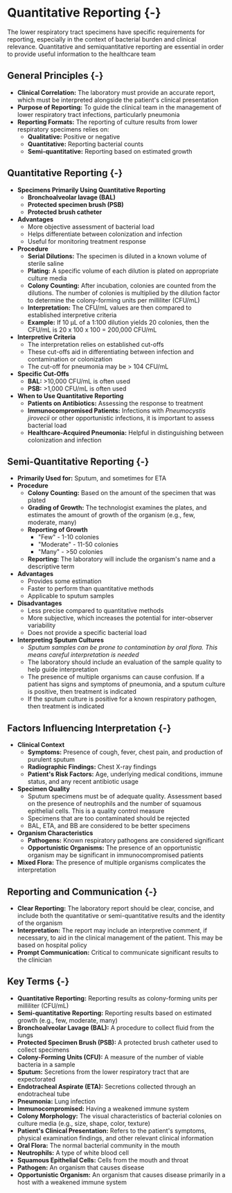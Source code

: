 # Quantitative Reporting {-}

The lower respiratory tract specimens have specific requirements for reporting, especially in the context of bacterial burden and clinical relevance. Quantitative and semiquantitative reporting are essential in order to provide useful information to the healthcare team

## **General Principles** {-}

*   **Clinical Correlation:** The laboratory must provide an accurate report, which must be interpreted alongside the patient's clinical presentation
*   **Purpose of Reporting:** To guide the clinical team in the management of lower respiratory tract infections, particularly pneumonia
*   **Reporting Formats:** The reporting of culture results from lower respiratory specimens relies on:
    *   **Qualitative:** Positive or negative
    *   **Quantitative:** Reporting bacterial counts
    *   **Semi-quantitative:** Reporting based on estimated growth

## **Quantitative Reporting** {-}

*   **Specimens Primarily Using Quantitative Reporting**
    *   **Bronchoalveolar lavage (BAL)**
    *   **Protected specimen brush (PSB)**
    *   **Protected brush catheter**
*   **Advantages**
    *   More objective assessment of bacterial load
    *   Helps differentiate between colonization and infection
    *   Useful for monitoring treatment response
*   **Procedure**
    *   **Serial Dilutions:** The specimen is diluted in a known volume of sterile saline
    *   **Plating:** A specific volume of each dilution is plated on appropriate culture media
    *   **Colony Counting:** After incubation, colonies are counted from the dilutions. The number of colonies is multiplied by the dilution factor to determine the colony-forming units per milliliter (CFU/mL)
    *   **Interpretation:** The CFU/mL values are then compared to established interpretive criteria
    *   **Example:** If 10 µL of a 1:100 dilution yields 20 colonies, then the CFU/mL is 20 x 100 x 100 = 200,000 CFU/mL
*   **Interpretive Criteria**
    *   The interpretation relies on established cut-offs
    *   These cut-offs aid in differentiating between infection and contamination or colonization
    *   The cut-off for pneumonia may be > 104 CFU/mL
*   **Specific Cut-Offs**
    *   **BAL:** >10,000 CFU/mL is often used
    *   **PSB:** >1,000 CFU/mL is often used
*   **When to Use Quantitative Reporting**
    *   **Patients on Antibiotics:** Assessing the response to treatment
    *   **Immunocompromised Patients:** Infections with *Pneumocystis jirovecii* or other opportunistic infections, it is important to assess bacterial load
    *   **Healthcare-Acquired Pneumonia:** Helpful in distinguishing between colonization and infection

## **Semi-Quantitative Reporting** {-}

*   **Primarily Used for:** Sputum, and sometimes for ETA
*   **Procedure**
    *   **Colony Counting:** Based on the amount of the specimen that was plated
    *   **Grading of Growth:** The technologist examines the plates, and estimates the amount of growth of the organism (e.g., few, moderate, many)
    *   **Reporting of Growth**
        *   "Few" - 1-10 colonies
        *   "Moderate" - 11-50 colonies
        *   "Many" - >50 colonies
    *   **Reporting:** The laboratory will include the organism's name and a descriptive term
*   **Advantages**
    *   Provides some estimation
    *   Faster to perform than quantitative methods
    *   Applicable to sputum samples
*   **Disadvantages**
    *   Less precise compared to quantitative methods
    *   More subjective, which increases the potential for inter-observer variability
    *   Does not provide a specific bacterial load
*   **Interpreting Sputum Cultures**
    *   *Sputum samples can be prone to contamination by oral flora. This means careful interpretation is needed*
    *   The laboratory should include an evaluation of the sample quality to help guide interpretation
    *   The presence of multiple organisms can cause confusion. If a patient has signs and symptoms of pneumonia, and a sputum culture is positive, then treatment is indicated
    *   If the sputum culture is positive for a known respiratory pathogen, then treatment is indicated

## **Factors Influencing Interpretation** {-}

*   **Clinical Context**
    *   **Symptoms:** Presence of cough, fever, chest pain, and production of purulent sputum
    *   **Radiographic Findings:** Chest X-ray findings
    *   **Patient's Risk Factors:** Age, underlying medical conditions, immune status, and any recent antibiotic usage
*   **Specimen Quality**
    *   Sputum specimens must be of adequate quality. Assessment based on the presence of neutrophils and the number of squamous epithelial cells. This is a quality control measure
    *   Specimens that are too contaminated should be rejected
    *   BAL, ETA, and BB are considered to be better specimens
*   **Organism Characteristics**
    *   **Pathogens:** Known respiratory pathogens are considered significant
    *   **Opportunistic Organisms:** The presence of an opportunistic organism may be significant in immunocompromised patients
*   **Mixed Flora:** The presence of multiple organisms complicates the interpretation

## **Reporting and Communication** {-}

*   **Clear Reporting:** The laboratory report should be clear, concise, and include both the quantitative or semi-quantitative results and the identity of the organism
*   **Interpretation:** The report may include an interpretive comment, if necessary, to aid in the clinical management of the patient. This may be based on hospital policy
*   **Prompt Communication:** Critical to communicate significant results to the clinician

## **Key Terms** {-}

*   **Quantitative Reporting:** Reporting results as colony-forming units per milliliter (CFU/mL)
*   **Semi-quantitative Reporting:** Reporting results based on estimated growth (e.g., few, moderate, many)
*   **Bronchoalveolar Lavage (BAL):** A procedure to collect fluid from the lungs
*   **Protected Specimen Brush (PSB):** A protected brush catheter used to collect specimens
*   **Colony-Forming Units (CFU):** A measure of the number of viable bacteria in a sample
*   **Sputum:** Secretions from the lower respiratory tract that are expectorated
*   **Endotracheal Aspirate (ETA):** Secretions collected through an endotracheal tube
*   **Pneumonia:** Lung infection
*   **Immunocompromised:** Having a weakened immune system
*   **Colony Morphology:** The visual characteristics of bacterial colonies on culture media (e.g., size, shape, color, texture)
*   **Patient's Clinical Presentation:** Refers to the patient's symptoms, physical examination findings, and other relevant clinical information
*   **Oral Flora:** The normal bacterial community in the mouth
*   **Neutrophils:** A type of white blood cell
*   **Squamous Epithelial Cells:** Cells from the mouth and throat
*   **Pathogen:** An organism that causes disease
*   **Opportunistic Organism:** An organism that causes disease primarily in a host with a weakened immune system
